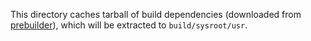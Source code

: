 This directory caches tarball of build dependencies
(downloaded from [prebuilder](https://github.com/fcitx-contrib/fcitx5-js-prebuilder/releases)),
which will be extracted to `build/sysroot/usr`.
